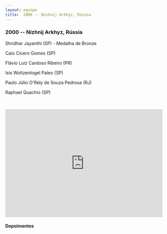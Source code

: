 ```yaml
--- 
layout: equipe 
title:  2000 -- Nizhnij Arkhyz, Rússia
--- 
```


### 2000 -- Nizhnij Arkhyz, Rússia

  
Shridhar Jayanthi (SP) - Medalha de Bronze

Caio Cícero Gomes (SP)

Flávio Luiz Cardoso Ribeiro (PR)

Isis Woltzenlogel Paleo (SP)

Paulo Júlio O'Rely de Souza Pedrosa (RJ)

Raphael Quachio (SP)

 

<iframe src="https://www.facebook.com/plugins/post.php?href=https%3A%2F%2Fwww.facebook.com%2FOlimpiadasCientificas%2Fphotos%2Fa.484458841585802%2F484458934919126%2F%3Ftype%3D3&width=500" width="500" height="342" style="border:none;overflow:hidden" scrolling="no" frameborder="0" allowTransparency="true" allow="encrypted-media"></iframe>

#### Depoimentos

